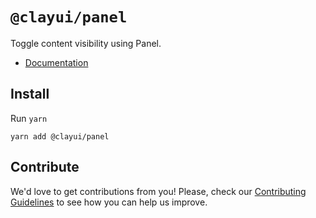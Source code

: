 # `@clayui/panel`

Toggle content visibility using Panel.

-   [Documentation](https://clayui.com/docs/components/panel.html)

## Install

Run `yarn`

```shell
yarn add @clayui/panel
```

## Contribute

We'd love to get contributions from you! Please, check our [Contributing Guidelines](https://github.com/liferay/clay/blob/master/CONTRIBUTING.md) to see how you can help us improve.
